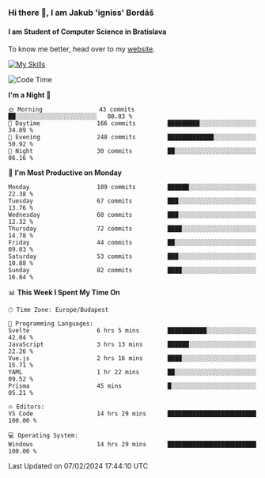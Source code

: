 ### Hi there 👋, I am Jakub 'igniss' Bordáš

#### I am Student of Computer Science in Bratislava
To know me better, head over to my [website](https://bordas.sk).

[![My Skills](https://skillicons.dev/icons?i=js,html,css,figma,svelte,java,kotlin,python,postgresql,typescript,nest,nodejs)](https://bordas.sk)


<!--START_SECTION:waka-->
![Code Time](http://img.shields.io/badge/Code%20Time-1%2C399%20hrs%2030%20mins-blue)

**I'm a Night 🦉** 

```text
🌞 Morning                43 commits          ██░░░░░░░░░░░░░░░░░░░░░░░   08.83 % 
🌆 Daytime                166 commits         █████████░░░░░░░░░░░░░░░░   34.09 % 
🌃 Evening                248 commits         █████████████░░░░░░░░░░░░   50.92 % 
🌙 Night                  30 commits          ██░░░░░░░░░░░░░░░░░░░░░░░   06.16 % 
```
📅 **I'm Most Productive on Monday** 

```text
Monday                   109 commits         ██████░░░░░░░░░░░░░░░░░░░   22.38 % 
Tuesday                  67 commits          ███░░░░░░░░░░░░░░░░░░░░░░   13.76 % 
Wednesday                60 commits          ███░░░░░░░░░░░░░░░░░░░░░░   12.32 % 
Thursday                 72 commits          ████░░░░░░░░░░░░░░░░░░░░░   14.78 % 
Friday                   44 commits          ██░░░░░░░░░░░░░░░░░░░░░░░   09.03 % 
Saturday                 53 commits          ███░░░░░░░░░░░░░░░░░░░░░░   10.88 % 
Sunday                   82 commits          ████░░░░░░░░░░░░░░░░░░░░░   16.84 % 
```


📊 **This Week I Spent My Time On** 

```text
🕑︎ Time Zone: Europe/Budapest

💬 Programming Languages: 
Svelte                   6 hrs 5 mins        ███████████░░░░░░░░░░░░░░   42.04 % 
JavaScript               3 hrs 13 mins       ██████░░░░░░░░░░░░░░░░░░░   22.26 % 
Vue.js                   2 hrs 16 mins       ████░░░░░░░░░░░░░░░░░░░░░   15.71 % 
YAML                     1 hr 22 mins        ██░░░░░░░░░░░░░░░░░░░░░░░   09.52 % 
Prisma                   45 mins             █░░░░░░░░░░░░░░░░░░░░░░░░   05.21 % 

🔥 Editors: 
VS Code                  14 hrs 29 mins      █████████████████████████   100.00 % 

💻 Operating System: 
Windows                  14 hrs 29 mins      █████████████████████████   100.00 % 
```


 Last Updated on 07/02/2024 17:44:10 UTC
<!--END_SECTION:waka-->
